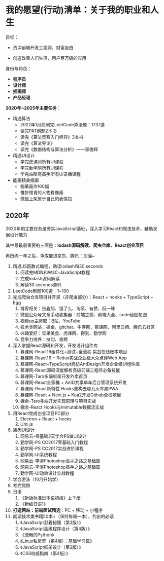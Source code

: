 # 我的愿望(行动)清单：关于我的职业和人生

目标：

* 资深前端开发工程师，财富自由

* 创造改善人们生活，用户百万级的应用

身份与角色：

* **程序员**
* **设计师**
* **插画师**
* **产品经理**

**2020年~2025年主要任务：**

* 精通算法
  * 2022年1月前刷完LeetCode算法题：1737道
  * 读完PAT刷题2本书
  * 读完《算法竞赛入门经典》3本书
  * 读完《算法导论》
  * 读完《数据结构与算法分析》——邓俊辉
* 精通UI设计
  * 学完虎课网所有UI课程
  * 学完勤学网所有UI课程
  * 学完站酷高高手所有UI录播课程
* 能画精美插画
  * 临摹画作100幅
  * 惟妙惟肖的人物肖像画
  * 微信上架属于自己的表情包

## 2020年

2020年的主要任务是夯实JavaScript基础，深入学习React和爬虫技术，辅助发展设计能力

其中最最最重要的三项是：**lodash源码解读、爬虫仓库、React创业项目**

再历练一年之后，争取能进京东、腾讯！加油~

1. 精通JS函数式编程，熟读lodash和30 seconds
   1. 阅读完MDN和W3C-JavaScript教程
   2. 完成lodash源码解读
   3. 解读30 seconds源码
2. LeetCode刷题100道：1~100
3. 完成爬虫仓库项目并开源（非爬虫部分）：React + hooks + TypeScript +  Egg
   1. 博客相关：张鑫旭、饿了么、淘系、有赞、阮一峰
   2. 微信公众号文章手动收集器：前端之巅、前端大全、code秘密花园
   3. 视频up主爬取：B站、YouTube
   4. 技术类网站：掘金、gitchat、牛客网、慕课网、阿里云栖、腾讯云社区
   5. 兴趣爱好：豆果美食、虎课网、得到、勤学网
   6. 竞争力培养：拉勾、直聘
4. 深入掌握React源码和开发，开发设计组件库
   1. 慕课网-React16组件化+测试+全流程 实战在线账本项目
   2. 慕课网-React16 + Redux实战企业级大众点评Web App
   3. 慕课网-React+TypeScript高仿AntDesign开发企业级UI组件库
   4. 慕课网-React源码深度解析高级前端工程师必备技能
   5. 慕课网-Taro多端框架开发外卖首页
   6. 慕课网-React全家桶 + AntD共享单车后台管理系统开发
   7. 慕课网-React新特性 Hooks重构去哪儿火车票PWA
   8. 慕课网-React + Next.js + Koa2开发Github全栈项目
   9. 掘金-Taro多端开发实现原理与项目实战
   10. 掘金-React Hooks与Immutable数据流实战
5. 用React完成创业项目PC部分
   1. Electron + React + hooks
   2. Umi.js
6. 熟悉UI设计
   1. 网易云-零基础3天学会PS做UI设计
   2. 勤学网-PS CC2017零基础入门教程
   3. 勤学网-PS CC2017实战进阶课程
   4. 勤学网-UI系统教程
   5. 网易云-李涛Photoshop高手之路之基础篇
   6. 网易云-李涛Photoshop高手之路之基础篇
   7. 勤学网-UI动效设计实战教程
7. 学会游泳（10月开始学）
8. 考完驾照
9. 日语
   1. 《新版标准日本语初级》上下册
   2. 《新编日语1》
10. **打造网站：前端面试精选**：PC + 移动 + 小程序
11. 阅读技术类书籍50本+（保持每周一本），列出的必读
    1. 《JavaScript忍着秘籍（第2版）》
    2. 《JavaScript高级程序设计（第4版）》
    3. 《流畅的Python》
    4. 《Linux私房菜（第4版）：基础学习篇》
    5. 《JavaScript框架设计（第2版）》
    6. 《CSS权威指南（第4版）》

